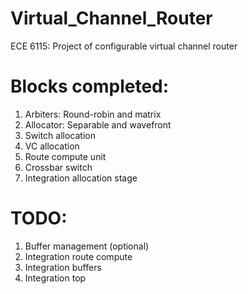 # Virtual_Channel_Router
ECE 6115: Project of configurable virtual channel router

# Blocks completed:
1. Arbiters: Round-robin and matrix
2. Allocator: Separable and wavefront
3. Switch allocation
4. VC allocation
5. Route compute unit
6. Crossbar switch
7. Integration allocation stage

# TODO:
1. Buffer management (optional)
2. Integration route compute
3. Integration buffers
4. Integration top
